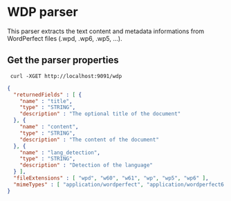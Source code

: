 WDP parser
==========

This parser extracts the text content and metadata informations from WordPerfect files (.wpd, .wp6, .wp5, ...).


Get the parser properties
-------------------------

     curl -XGET http://localhost:9091/wdp

```json
{
  "returnedFields" : [ {
    "name" : "title",
    "type" : "STRING",
    "description" : "The optional title of the document"
  }, {
    "name" : "content",
    "type" : "STRING",
    "description" : "The content of the document"
  }, {
    "name" : "lang_detection",
    "type" : "STRING",
    "description" : "Detection of the language"
  } ],
  "fileExtensions" : [ "wpd", "w60", "w61", "wp", "wp5", "wp6" ],
  "mimeTypes" : [ "application/wordperfect", "application/wordperfect6.0", "application/wordperfect6.1" ]
}
```